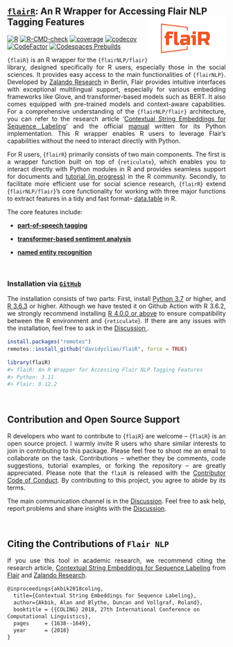 
## <u>`flairR`</u>: An R Wrapper for Accessing Flair NLP Tagging Features <img src="man/figures/logo.png" align="right" width="180"/>

[![R](https://github.com/davidycliao/flaiR/actions/workflows/r_macos.yml/badge.svg)](https://github.com/davidycliao/flaiR/actions/workflows/r_macos.yml)
[![R-CMD-check](https://github.com/davidycliao/flaiR/actions/workflows/r.yml/badge.svg)](https://github.com/davidycliao/flaiR/actions/workflows/r.yml)
[![coverage](https://github.com/davidycliao/flaiR/actions/workflows/test-coverage.yaml/badge.svg)](https://github.com/davidycliao/flaiR/actions/workflows/test-coverage.yaml)
[![codecov](https://codecov.io/gh/davidycliao/flaiR/graph/badge.svg?token=CPIBIB6L78)](https://codecov.io/gh/davidycliao/flaiR)
[![CodeFactor](https://www.codefactor.io/repository/github/davidycliao/flair/badge)](https://www.codefactor.io/repository/github/davidycliao/flair)
[![Codespaces
Prebuilds](https://github.com/davidycliao/flaiR/actions/workflows/codespaces/create_codespaces_prebuilds/badge.svg)](https://github.com/davidycliao/flaiR/actions/workflows/codespaces/create_codespaces_prebuilds)

<!-- README.md is generated from README.Rmd. Please edit that file -->

<div style="text-align: justify">

`{flaiR}` is an R wrapper for the `{flairNLP/flair}` library, designed
specifically for R users, especially those in the social sciences. It
provides easy access to the main functionalities of `{flairNLP}`.
Developed by [Zalando
Research](https://engineering.zalando.com/posts/2018/11/zalando-research-releases-flair.html)
in Berlin, Flair provides intuitive interfaces with exceptional
multilingual support, especially for various embedding frameworks like
Glove, and transformer-based models such as BERT. It also comes equipped
with pre-trained models and context-aware capabilities. For a
comprehensive understanding of the `{flairNLP/flair}` architecture, you
can refer to the research article ‘[Contextual String Embeddings for
Sequence Labeling](https://aclanthology.org/C18-1139.pdf)’ and the
official [manual](https://flairnlp.github.io) written for its Python
implementation. This R wrapper enables R users to leverage Flair’s
capabilities without the need to interact directly with Python.

For R users, {`flairR`} primarily consists of two main components. The
first is a wrapper function built on top of {`reticulate`}, which
enables you to interact directly with Python modules in R and provides
seamless support for documents and [tutorial (in
progress)](https://davidycliao.github.io/flaiR/articles/tutorial.html)
in the R community. Secondly, to facilitate more efficient use for
social science research, {`flairR`} extend {`flairNLP/flair`}’s core
functionality for working with three major functions to extract features
in a tidy and fast format–
[data.table](https://cran.r-project.org/web/packages/data.table/index.html)
in R.

The core features include:

- [**part-of-speech
  tagging**](https://davidycliao.github.io/flaiR/articles/get_pos.html)

- [**transformer-based sentiment
  analysis**](https://davidycliao.github.io/flaiR/articles/get_entities.html)

- [**named entity
  recognition**](https://davidycliao.github.io/flaiR/articles/get_sentiments.html)

</div>

<br>

### Installation via <u>**`GitHub`**</u>

<div style="text-align: justify">

The installation consists of two parts: First, install [Python
3.7](https://www.python.org/downloads/) or higher, and [R
3.6.3](https://www.r-project.org) or higher. Although we have tested it
on Github Action with R 3.6.2, we strongly recommend installing [R 4.0.0
or above](https://github.com/davidycliao/flaiR/actions/runs/6416611291)
to ensure compatibility between the R environment and {`reticulate`}. If
there are any issues with the installation, feel free to ask in the
<u>[Discussion](https://github.com/davidycliao/flaiR/discussions) </u>.

</div>

``` r
install.packages("remotes")
remotes::install_github("davidycliao/flaiR", force = TRUE)
```

``` r
library(flaiR)
#> flaiR: An R Wrapper for Accessing Flair NLP Tagging Features      
#> Python: 3.11                                           
#> Flair: 0.12.2  
```

<br>

## Contribution and Open Source Support

<div style="text-align: justify">

R developers who want to contribute to {`flaiR`} are welcome – {`flaiR`}
is an open source project. I warmly invite R users who share similar
interests to join in contributing to this package. Please feel free to
shoot me an email to collaborate on the task. Contributions – whether
they be comments, code suggestions, tutorial examples, or forking the
repository – are greatly appreciated. Please note that the `flaiR` is
released with the [Contributor Code of
Conduct](https://github.com/davidycliao/flaiR/blob/master/CONDUCT.md).
By contributing to this project, you agree to abide by its terms.

The main communication channel is in the
[Discussion](https://github.com/davidycliao/flaiR/discussions). Feel
free to ask help, report problems and share insights with the
[Discussion](https://github.com/davidycliao/flaiR/discussions).

</div>

<br>

## Citing the Contributions of `Flair NLP`

<div style="text-align: justify">

If you use this tool in academic research, we recommend citing the
research article, [Contextual String Embeddings for Sequence
Labeling](https://aclanthology.org/C18-1139.pdf) from
[Flair](https://flairnlp.github.io) and [Zalando
Research](https://engineering.zalando.com/posts/2018/11/zalando-research-releases-flair.html).

</div>

    @inproceedings{akbik2018coling,
      title={Contextual String Embeddings for Sequence Labeling},
      author={Akbik, Alan and Blythe, Duncan and Vollgraf, Roland},
      booktitle = {{COLING} 2018, 27th International Conference on Computational Linguistics},
      pages     = {1638--1649},
      year      = {2018}
    }
